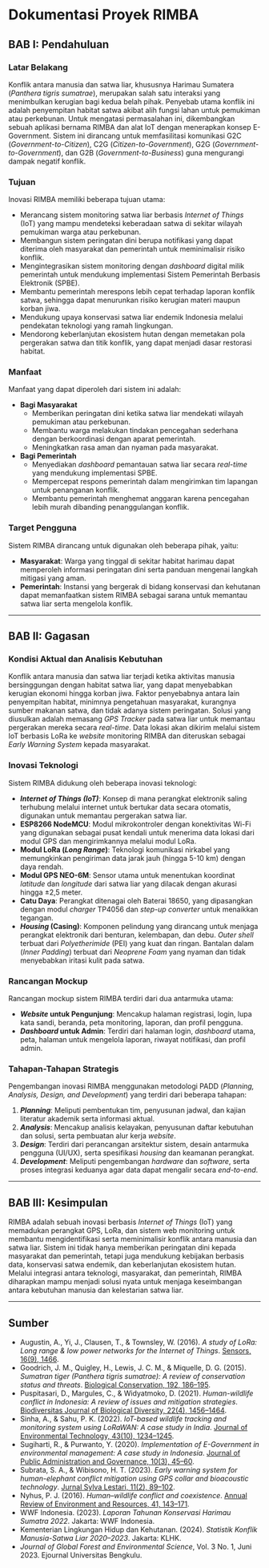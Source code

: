 # Dokumentasi Proyek RIMBA

## BAB I: Pendahuluan

### Latar Belakang
Konflik antara manusia dan satwa liar, khususnya Harimau Sumatera (*Panthera tigris sumatrae*), merupakan salah satu interaksi yang menimbulkan kerugian bagi kedua belah pihak. Penyebab utama konflik ini adalah penyempitan habitat satwa akibat alih fungsi lahan untuk pemukiman atau perkebunan. Untuk mengatasi permasalahan ini, dikembangkan sebuah aplikasi bernama RIMBA dan alat IoT dengan menerapkan konsep E-Government. Sistem ini dirancang untuk memfasilitasi komunikasi G2C (*Government-to-Citizen*), C2G (*Citizen-to-Government*), G2G (*Government-to-Government*), dan G2B (*Government-to-Business*) guna mengurangi dampak negatif konflik.

### Tujuan
Inovasi RIMBA memiliki beberapa tujuan utama:
* Merancang sistem monitoring satwa liar berbasis *Internet of Things* (IoT) yang mampu mendeteksi keberadaan satwa di sekitar wilayah pemukiman warga atau perkebunan.
* Membangun sistem peringatan dini berupa notifikasi yang dapat diterima oleh masyarakat dan pemerintah untuk meminimalisir risiko konflik.
* Mengintegrasikan sistem monitoring dengan *dashboard* digital milik pemerintah untuk mendukung implementasi Sistem Pemerintah Berbasis Elektronik (SPBE).
* Membantu pemerintah merespons lebih cepat terhadap laporan konflik satwa, sehingga dapat menurunkan risiko kerugian materi maupun korban jiwa.
* Mendukung upaya konservasi satwa liar endemik Indonesia melalui pendekatan teknologi yang ramah lingkungan.
* Mendorong keberlanjutan ekosistem hutan dengan memetakan pola pergerakan satwa dan titik konflik, yang dapat menjadi dasar restorasi habitat.

### Manfaat
Manfaat yang dapat diperoleh dari sistem ini adalah:
* **Bagi Masyarakat**
    * Memberikan peringatan dini ketika satwa liar mendekati wilayah pemukiman atau perkebunan.
    * Membantu warga melakukan tindakan pencegahan sederhana dengan berkoordinasi dengan aparat pemerintah.
    * Meningkatkan rasa aman dan nyaman pada masyarakat.
* **Bagi Pemerintah**
    * Menyediakan *dashboard* pemantauan satwa liar secara *real-time* yang mendukung implementasi SPBE.
    * Mempercepat respons pemerintah dalam mengirimkan tim lapangan untuk penanganan konflik.
    * Membantu pemerintah menghemat anggaran karena pencegahan lebih murah dibanding penanggulangan konflik.

### Target Pengguna
Sistem RIMBA dirancang untuk digunakan oleh beberapa pihak, yaitu:
* **Masyarakat**: Warga yang tinggal di sekitar habitat harimau dapat memperoleh informasi peringatan dini serta panduan mengenai langkah mitigasi yang aman.
* **Pemerintah**: Instansi yang bergerak di bidang konservasi dan kehutanan dapat memanfaatkan sistem RIMBA sebagai sarana untuk memantau satwa liar serta mengelola konflik.

---

## BAB II: Gagasan

### Kondisi Aktual dan Analisis Kebutuhan
Konflik antara manusia dan satwa liar terjadi ketika aktivitas manusia bersinggungan dengan habitat satwa liar, yang dapat menyebabkan kerugian ekonomi hingga korban jiwa. Faktor penyebabnya antara lain penyempitan habitat, minimnya pengetahuan masyarakat, kurangnya sumber makanan satwa, dan tidak adanya sistem peringatan. Solusi yang diusulkan adalah memasang *GPS Tracker* pada satwa liar untuk memantau pergerakan mereka secara *real-time*. Data lokasi akan dikirim melalui sistem IoT berbasis LoRa ke *website* monitoring RIMBA dan diteruskan sebagai *Early Warning System* kepada masyarakat.

### Inovasi Teknologi
Sistem RIMBA didukung oleh beberapa inovasi teknologi:
* ***Internet of Things (IoT)***: Konsep di mana perangkat elektronik saling terhubung melalui internet untuk bertukar data secara otomatis, digunakan untuk memantau pergerakan satwa liar.
* **ESP8266 NodeMCU**: Modul mikrokontroler dengan konektivitas Wi-Fi yang digunakan sebagai pusat kendali untuk menerima data lokasi dari modul GPS dan mengirimkannya melalui modul LoRa.
* **Modul LoRa (*Long Range*)**: Teknologi komunikasi nirkabel yang memungkinkan pengiriman data jarak jauh (hingga 5-10 km) dengan daya rendah.
* **Modul GPS NEO-6M**: Sensor utama untuk menentukan koordinat *latitude* dan *longitude* dari satwa liar yang dilacak dengan akurasi hingga ±2,5 meter.
* **Catu Daya**: Perangkat ditenagai oleh Baterai 18650, yang dipasangkan dengan modul *charger* TP4056 dan *step-up converter* untuk menaikkan tegangan.
* ***Housing* (Casing)**: Komponen pelindung yang dirancang untuk menjaga perangkat elektronik dari benturan, kelembapan, dan debu. *Outer shell* terbuat dari *Polyetherimide* (PEI) yang kuat dan ringan. Bantalan dalam (*Inner Padding*) terbuat dari *Neoprene Foam* yang nyaman dan tidak menyebabkan iritasi kulit pada satwa.

### Rancangan Mockup
Rancangan mockup sistem RIMBA terdiri dari dua antarmuka utama:
* ***Website* untuk Pengunjung**: Mencakup halaman registrasi, login, lupa kata sandi, beranda, peta monitoring, laporan, dan profil pengguna.
* ***Dashboard* untuk Admin**: Terdiri dari halaman login, *dashboard* utama, peta, halaman untuk mengelola laporan, riwayat notifikasi, dan profil admin.

### Tahapan-Tahapan Strategis
Pengembangan inovasi RIMBA menggunakan metodologi PADD (*Planning, Analysis, Design, and Development*) yang terdiri dari beberapa tahapan:
1.  ***Planning***: Meliputi pembentukan tim, penyusunan jadwal, dan kajian literatur akademik serta informasi aktual.
2.  ***Analysis***: Mencakup analisis kelayakan, penyusunan daftar kebutuhan dan solusi, serta pembuatan alur kerja *website*.
3.  ***Design***: Terdiri dari perancangan arsitektur sistem, desain antarmuka pengguna (UI/UX), serta spesifikasi *housing* dan keamanan perangkat.
4.  ***Development***: Meliputi pengembangan *hardware* dan *software*, serta proses integrasi keduanya agar data dapat mengalir secara *end-to-end*.

---

## BAB III: Kesimpulan
RIMBA adalah sebuah inovasi berbasis *Internet of Things* (IoT) yang memadukan perangkat GPS, LoRa, dan sistem web monitoring untuk membantu mengidentifikasi serta meminimalisir konflik antara manusia dan satwa liar. Sistem ini tidak hanya memberikan peringatan dini kepada masyarakat dan pemerintah, tetapi juga mendukung kebijakan berbasis data, konservasi satwa endemik, dan keberlanjutan ekosistem hutan. Melalui integrasi antara teknologi, masyarakat, dan pemerintah, RIMBA diharapkan mampu menjadi solusi nyata untuk menjaga keseimbangan antara kebutuhan manusia dan kelestarian satwa liar.

---

## Sumber

* Augustin, A., Yi, J., Clausen, T., & Townsley, W. (2016). *A study of LoRa: Long range & low power networks for the Internet of Things*. [Sensors, 16(9), 1466](https://doi.org/10.3390/s16091466).
* Goodrich, J. M., Quigley, H., Lewis, J. C. M., & Miquelle, D. G. (2015). *Sumatran tiger (Panthera tigris sumatrae): A review of conservation status and threats*. [Biological Conservation, 192, 186–195](https://doi.org/10.1016/j.biocon.2015.09.010).
* Puspitasari, D., Margules, C., & Widyatmoko, D. (2021). *Human-wildlife conflict in Indonesia: A review of issues and mitigation strategies*. [Biodiversitas Journal of Biological Diversity, 22(4), 1456–1464](https://doi.org/10.13057/biodiv/d220413).
* Sinha, A., & Sahu, P. K. (2022). *IoT-based wildlife tracking and monitoring system using LoRaWAN: A case study in India*. [Journal of Environmental Technology, 43(10), 1234–1245](https://doi.org/10.1080/09593330.2022.2045678).
* Sugiharti, R., & Purwanto, Y. (2020). *Implementation of E-Government in environmental management: A case study in Indonesia*. [Journal of Public Administration and Governance, 10(3), 45–60](https://doi.org/10.5296/jpag.v10i3.17234).
* Subrata, S. A., & Wibisono, H. T. (2023). *Early warning system for human-elephant conflict mitigation using GPS collar and bioacoustic technology*. [Jurnal Sylva Lestari, 11(2), 89–102](https://doi.org/10.23960/jsl.v11i2.678).
* Nyhus, P. J. (2016). *Human–wildlife conflict and coexistence*. [Annual Review of Environment and Resources, 41, 143–171](https://doi.org/10.1146/annurev-environ-110615-085634).
* WWF Indonesia. (2023). *Laporan Tahunan Konservasi Harimau Sumatra 2022*. Jakarta: WWF Indonesia.
* Kementerian Lingkungan Hidup dan Kehutanan. (2024). *Statistik Konflik Manusia-Satwa Liar 2020–2023*. Jakarta: KLHK.
* *Journal of Global Forest and Environmental Science*, Vol. 3 No. 1, Juni 2023. Ejournal Universitas Bengkulu.
